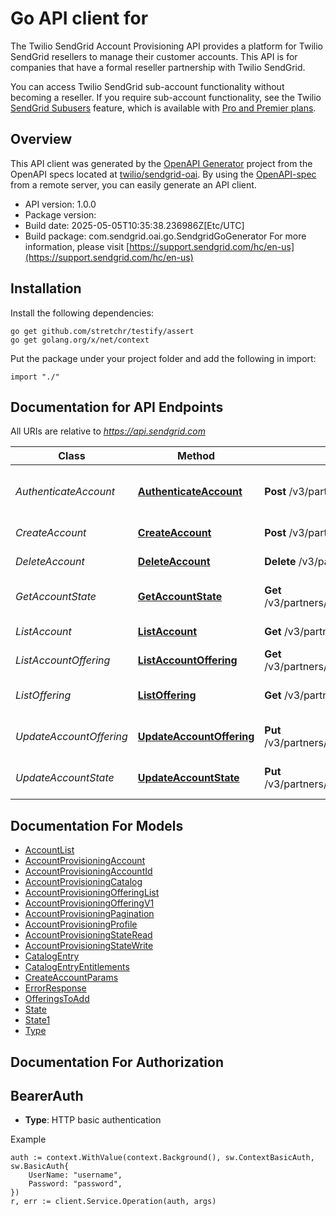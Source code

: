 # Go API client for 

The Twilio SendGrid Account Provisioning API provides a platform for Twilio SendGrid resellers to manage their customer accounts. This API is for companies that have a formal reseller partnership with Twilio SendGrid.

You can access Twilio SendGrid sub-account functionality without becoming a reseller. If you require sub-account functionality, see the Twilio [SendGrid Subusers](https://docs.sendgrid.com/ui/account-and-settings/subusers) feature, which is available with [Pro and Premier plans](https://sendgrid.com/pricing/).

## Overview
This API client was generated by the [OpenAPI Generator](https://openapi-generator.tech) project from the OpenAPI specs located at [twilio/sendgrid-oai](https://github.com/twilio/sendgrid-oai/tree/main/spec).  By using the [OpenAPI-spec](https://www.openapis.org/) from a remote server, you can easily generate an API client.

- API version: 1.0.0
- Package version: 
- Build date: 2025-05-05T10:35:38.236986Z[Etc/UTC]
- Build package: com.sendgrid.oai.go.SendgridGoGenerator
For more information, please visit [https://support.sendgrid.com/hc/en-us](https://support.sendgrid.com/hc/en-us)

## Installation

Install the following dependencies:

```shell
go get github.com/stretchr/testify/assert
go get golang.org/x/net/context
```

Put the package under your project folder and add the following in import:

```golang
import "./"
```

## Documentation for API Endpoints

All URIs are relative to *https://api.sendgrid.com*

Class | Method | HTTP request | Description
------------ | ------------- | ------------- | -------------
*AuthenticateAccount* | [**AuthenticateAccount**](docs/AuthenticateAccount.md#authenticateaccount) | **Post** /v3/partners/accounts/{AccountID}/sso | Authenticate an account with single sign on
*CreateAccount* | [**CreateAccount**](docs/CreateAccount.md#createaccount) | **Post** /v3/partners/accounts | Create an account
*DeleteAccount* | [**DeleteAccount**](docs/DeleteAccount.md#deleteaccount) | **Delete** /v3/partners/accounts/{AccountID} | Delete an account
*GetAccountState* | [**GetAccountState**](docs/GetAccountState.md#getaccountstate) | **Get** /v3/partners/accounts/{AccountID}/state | Get an account&#39;s state
*ListAccount* | [**ListAccount**](docs/ListAccount.md#listaccount) | **Get** /v3/partners/accounts | Get all accounts
*ListAccountOffering* | [**ListAccountOffering**](docs/ListAccountOffering.md#listaccountoffering) | **Get** /v3/partners/accounts/{AccountID}/offerings | Get account offerings
*ListOffering* | [**ListOffering**](docs/ListOffering.md#listoffering) | **Get** /v3/partners/offerings | Get all available offerings
*UpdateAccountOffering* | [**UpdateAccountOffering**](docs/UpdateAccountOffering.md#updateaccountoffering) | **Put** /v3/partners/accounts/{AccountID}/offerings | Update account offerings
*UpdateAccountState* | [**UpdateAccountState**](docs/UpdateAccountState.md#updateaccountstate) | **Put** /v3/partners/accounts/{AccountID}/state | Update an account&#39;s state


## Documentation For Models

 - [AccountList](AccountList.md)
 - [AccountProvisioningAccount](AccountProvisioningAccount.md)
 - [AccountProvisioningAccountId](AccountProvisioningAccountId.md)
 - [AccountProvisioningCatalog](AccountProvisioningCatalog.md)
 - [AccountProvisioningOfferingList](AccountProvisioningOfferingList.md)
 - [AccountProvisioningOfferingV1](AccountProvisioningOfferingV1.md)
 - [AccountProvisioningPagination](AccountProvisioningPagination.md)
 - [AccountProvisioningProfile](AccountProvisioningProfile.md)
 - [AccountProvisioningStateRead](AccountProvisioningStateRead.md)
 - [AccountProvisioningStateWrite](AccountProvisioningStateWrite.md)
 - [CatalogEntry](CatalogEntry.md)
 - [CatalogEntryEntitlements](CatalogEntryEntitlements.md)
 - [CreateAccountParams](CreateAccountParams.md)
 - [ErrorResponse](ErrorResponse.md)
 - [OfferingsToAdd](OfferingsToAdd.md)
 - [State](State.md)
 - [State1](State1.md)
 - [Type](Type.md)


## Documentation For Authorization



## BearerAuth

- **Type**: HTTP basic authentication

Example

```golang
auth := context.WithValue(context.Background(), sw.ContextBasicAuth, sw.BasicAuth{
    UserName: "username",
    Password: "password",
})
r, err := client.Service.Operation(auth, args)
```

